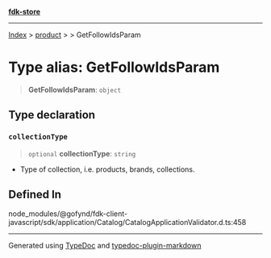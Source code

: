 [**fdk-store**](../../../README.md)
***

[Index](../../../API.md) > [product](../../README.md) > [<internal>](../README.md) > GetFollowIdsParam

# Type alias: GetFollowIdsParam

> **GetFollowIdsParam**: `object`

## Type declaration

### `collectionType`

> `optional` **collectionType**: `string`

- Type of collection, i.e. products,
brands, collections.

## Defined In

node\_modules/@gofynd/fdk-client-javascript/sdk/application/Catalog/CatalogApplicationValidator.d.ts:458

***
Generated using [TypeDoc](https://typedoc.org/) and [typedoc-plugin-markdown](https://www.npmjs.com/package/typedoc-plugin-markdown)
